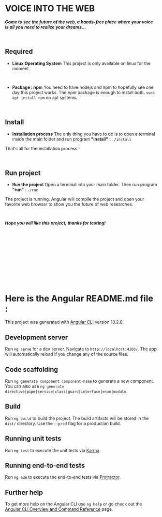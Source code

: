 # **VOICE INTO THE WEB**

***Come to see the future of the web, a hands-free place where your voice is all you need to realize your dreams...*** 



&nbsp;

## Required

 - **Linux Operating System**
 This project is only available on linux for the moment.

 &nbsp;
 - **Package : npm**
 You need to have nodejs and npm to hopefully see one day this project works.
 The npm package is enough to install both.
 `sudo apt install npm` on apt systems.

&nbsp;


## Install

 - **Installation process**
 The only thing you have to do is to open a terminal
 inside the main folder and run program **"install"** :
     `./install`

 That's all for the installation process !

&nbsp;


## Run project
 - **Run the project**
 Open a terminal into your main folder.
 Then run program **"run"** :
         `./run`

 The project is running.
 Angular will compile the project and open your favorite web browser
 to show you the future of web researches.

 &nbsp;
 
 ***Hope you will like this project, thanks for testing!***






<br><br><br><br><br><br><br><br><br><br>
# Here is the Angular README.md file :

This project was generated with [Angular CLI](https://github.com/angular/angular-cli) version 10.2.0.

## Development server

Run `ng serve` for a dev server. Navigate to `http://localhost:4200/`. The app will automatically reload if you change any of the source files.

## Code scaffolding

Run `ng generate component component-name` to generate a new component. You can also use `ng generate directive|pipe|service|class|guard|interface|enum|module`.

## Build

Run `ng build` to build the project. The build artifacts will be stored in the `dist/` directory. Use the `--prod` flag for a production build.

## Running unit tests

Run `ng test` to execute the unit tests via [Karma](https://karma-runner.github.io).

## Running end-to-end tests

Run `ng e2e` to execute the end-to-end tests via [Protractor](http://www.protractortest.org/).

## Further help

To get more help on the Angular CLI use `ng help` or go check out the [Angular CLI Overview and Command Reference](https://angular.io/cli) page.
